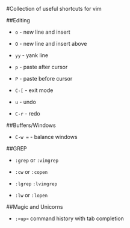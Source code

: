 #Collection of useful shortcuts for vim

##Editing

* `o` - new line and insert
* `O` - new line and insert above

* `yy` - yank line
* `p` - paste after cursor
* `P` - paste before cursor

* `C-[` - exit mode

* `u` - undo
* `C-r` - redo

##Buffers/Windows

* `C-w =` - balance windows

##GREP

* `:grep` or `:vimgrep`
* `:cw` or `:copen`

* `:lgrep` `:lvimgrep`
* `:lw` or `:lopen`

##Magic and Unicorns

* `:<up>` command history with tab completion